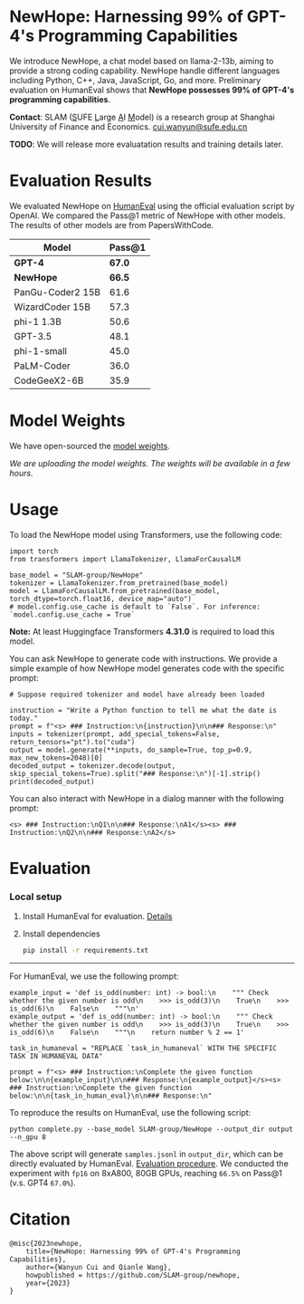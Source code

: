 # NewHope: Harnessing 99% of GPT-4's Programming Capabilities

We introduce NewHope, a chat model based on llama-2-13b, aiming to provide a strong coding capability. NewHope handle different languages including Python, C++, Java, JavaScript, Go, and more. Preliminary evaluation on HumanEval shows that **NewHope possesses 99% of GPT-4's programming capabilities**.

**Contact**: SLAM (<ins>S</ins>UFE <ins>L</ins>arge <ins>A</ins>I <ins>M</ins>odel) is a research group at Shanghai University of Finance and Economics. 
cui.wanyun@sufe.edu.cn 

**TODO**: We will release more evaluatation results and training details later.

# Evaluation Results

We evaluated NewHope on [HumanEval](https://github.com/openai/human-eval) using the official evaluation script by OpenAI. We compared the Pass@1 metric of NewHope with other models. The results of other models are from PapersWithCode.

| Model | Pass@1 |
| ----- | ------ |
| **GPT-4** | **67.0**   |
| **NewHope** | **66.5**  | 
| PanGu-Coder2 15B | 61.6   |
| WizardCoder 15B | 57.3  |
| phi-1 1.3B | 50.6 |
| GPT-3.5 | 48.1 |
| phi-1-small | 45.0 |
| PaLM-Coder | 36.0 |
| CodeGeeX2-6B | 35.9 |

# Model Weights


We have open-sourced the [model weights](https://huggingface.co/SLAM-group/NewHope).

_We are uploading the model weights. The weights will be available in a few hours._


# Usage

To load the NewHope model using Transformers, use the following code:
```
import torch
from transformers import LlamaTokenizer, LlamaForCausalLM

base_model = "SLAM-group/NewHope"
tokenizer = LlamaTokenizer.from_pretrained(base_model)
model = LlamaForCausalLM.from_pretrained(base_model, torch_dtype=torch.float16, device_map="auto")
# model.config.use_cache is default to `False`. For inference: `model.config.use_cache = True`
```
**Note:** At least Huggingface Transformers **4.31.0** is required to load this model.

You can ask NewHope to generate code with instructions. We provide a simple example of how NewHope model generates code with the specific prompt:
```
# Suppose required tokenizer and model have already been loaded

instruction = "Write a Python function to tell me what the date is today."
prompt = f"<s> ### Instruction:\n{instruction}\n\n### Response:\n"
inputs = tokenizer(prompt, add_special_tokens=False, return_tensors="pt").to("cuda")
output = model.generate(**inputs, do_sample=True, top_p=0.9, max_new_tokens=2048)[0]
decoded_output = tokenizer.decode(output, skip_special_tokens=True).split("### Response:\n")[-1].strip()
print(decoded_output)
```

You can also interact with NewHope in a dialog manner with the following prompt:
```
<s> ### Instruction:\nQ1\n\n### Response:\nA1</s><s> ### Instruction:\nQ2\n\n### Response:\nA2</s>
```


# Evaluation

### Local setup
1. Install HumanEval for evaluation. [Details](https://github.com/openai/human-eval)
2. Install dependencies

   ```bash
   pip install -r requirements.txt
   ```

---
For HumanEval, we use the following prompt:
```
example_input = 'def is_odd(number: int) -> bool:\n    """ Check whether the given number is odd\n    >>> is_odd(3)\n    True\n    >>> is_odd(6)\n    False\n    """\n'
example_output = 'def is_odd(number: int) -> bool:\n    """ Check whether the given number is odd\n    >>> is_odd(3)\n    True\n    >>> is_odd(6)\n    False\n    """\n    return number % 2 == 1'

task_in_humaneval = "REPLACE `task_in_humaneval` WITH THE SPECIFIC TASK IN HUMANEVAL DATA"

prompt = f"<s> ### Instruction:\nComplete the given function below:\n\n{example_input}\n\n### Response:\n{example_output}</s><s> ### Instruction:\nComplete the given function below:\n\n{task_in_human_eval}\n\n### Response:\n"
```

To reproduce the results on HumanEval, use the following script:
```
python complete.py --base_model SLAM-group/NewHope --output_dir output --n_gpu 8
```
The above script will generate `samples.jsonl` in `output_dir`, which can be directly evaluated by HumanEval. [Evaluation procedure](https://github.com/openai/human-eval). We conducted the experiment with `fp16` on 8xA800, 80GB GPUs, reaching `66.5%` on Pass@1 (v.s. GPT4 `67.0%`).

# Citation

```
@misc{2023newhope,
    title={NewHope: Harnessing 99% of GPT-4's Programming Capabilities},
    author={Wanyun Cui and Qianle Wang},
    howpublished = https://github.com/SLAM-group/newhope,
    year={2023}
}
```

